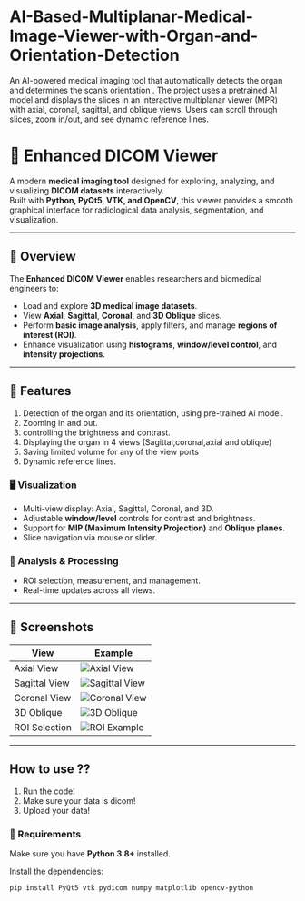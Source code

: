 # AI-Based-Multiplanar-Medical-Image-Viewer-with-Organ-and-Orientation-Detection
An AI-powered medical imaging tool that automatically detects the organ and determines the scan’s orientation . The project uses a pretrained AI model and displays the slices in an interactive multiplanar viewer (MPR) with axial, coronal, sagittal, and oblique views.  Users can scroll through slices, zoom in/out, and see dynamic reference lines.
# 🧠 Enhanced DICOM Viewer

A modern **medical imaging tool** designed for exploring, analyzing, and visualizing **DICOM datasets** interactively.  
Built with **Python, PyQt5, VTK, and OpenCV**, this viewer provides a smooth graphical interface for radiological data analysis, segmentation, and visualization.

---

## 🩻 Overview

The **Enhanced DICOM Viewer** enables researchers and biomedical engineers to:
- Load and explore **3D medical image datasets**.
- View **Axial**, **Sagittal**, **Coronal**, and **3D Oblique** slices.
- Perform **basic image analysis**, apply filters, and manage **regions of interest (ROI)**.
- Enhance visualization using **histograms**, **window/level control**, and **intensity projections**.

---

## 🧩 Features
1) Detection of the organ and its orientation, using pre-trained Ai model.
2) Zooming in and out.
3) controlling the brightness and contrast.
4) Displaying the organ in 4 views (Sagittal,coronal,axial and oblique)
5) Saving limited volume for any of the view ports
6) Dynamic reference lines.
    

### 🖥️ Visualization
- Multi-view display: Axial, Sagittal, Coronal, and 3D.
- Adjustable **window/level** controls for contrast and brightness.
- Support for **MIP (Maximum Intensity Projection)** and **Oblique planes**.
- Slice navigation via mouse or slider.

### 🧠 Analysis & Processing

- ROI selection, measurement, and management.    
- Real-time updates across all views.

---

## 📸 Screenshots

| View | Example |
|------|----------|
| Axial View | ![Axial View](assets/screenshots/axial.png) |
| Sagittal View | ![Sagittal View](assets/screenshots/sagittal.png) |
| Coronal View | ![Coronal View](assets/screenshots/coronal.png) |
| 3D Oblique | ![3D Oblique](assets/screenshots/3d_oblique.png) |
| ROI Selection | ![ROI Example](assets/screenshots/roi_example.png) |

---
## How to use ??
1) Run the code!
2) Make sure your data is dicom!
3) Upload your data!

### 🧰 Requirements
Make sure you have **Python 3.8+** installed.

Install the dependencies:
```bash
pip install PyQt5 vtk pydicom numpy matplotlib opencv-python
